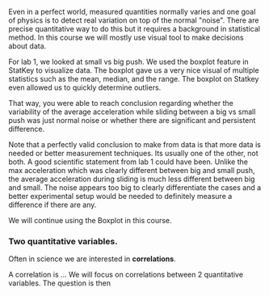 Even in a perfect world, measured quantities normally varies and one goal of physics is to detect real variation on top of the normal "noise". 
There are precise quantitative way to do this but it requires a background in statistical method. In this course we will mostly use visual tool to make decisions about data. 

  
For lab 1, we looked at small vs big push. We used the boxplot feature in StatKey to visualize data. The boxplot gave us a very nice visual of multiple statistics such as the mean, median, and the range. The boxplot on Statkey even allowed us to quickly determine outliers. 

That way, you were able to reach conclusion regarding whether the variability of the average acceleration while sliding between a big vs small push was just normal noise or whether there are significant and persistent difference. 

<lrndesign-sidenote label="Instructor Note" icon="bookmark" bg-color="#c2e5f2">
Note that a perfectly valid conclusion to make from data is that more data is needed or better measurement techniques. Its usually one of the other, not both. A good scientific statement from lab 1 could have been. Unlike the max acceleration which was clearly different between big and small push, the average acceleration during sliding is much less different between big and small. The noise appears too big to clearly differentiate the cases and a better experimental setup would be needed to definitely measure a difference if there are any.
</lrndesign-sidenote>

We will continue using the Boxplot in this course.

### Two quantitative variables. 

 Often in science we are interested in **correlations**. 
 
 A correlation is ... 
 We will focus on correlations between 2 quantitative variables. The question is then 



